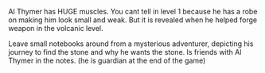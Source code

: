 Al Thymer has HUGE muscles. You cant tell in level 1 because he has a robe on making him look small and weak. But it is revealed when he helped forge weapon in the volcanic level.

Leave small notebooks around from a mysterious adventurer, depicting his journey to find the stone and why he wants the stone. Is friends with Al Thymer in the notes. (he is guardian at the end of the game)